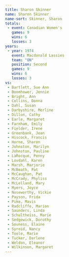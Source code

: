 ```yaml
---
title: Sharon Skinner
name: Sharon Skinner
name-sort: Skinner, Sharon
totals:
 - event: Canadian Women's
   games: 9
   wins: 6
   losses: 3
years:
 - year: 1974
   event: Macdonald Lassies
   team: "ON"
   position: Second
   games: 9
   wins: 6
   losses: 3
vs:
 - Bartlett, Sue Ann
 - Boomhower, Jennie
 - Bright, Ann
 - Collins, Donna
 - Dahl, Susan
 - Darbyshire, Merline
 - Dillon, Cathy
 - Earle, Margaret
 - Farnham, Emily
 - Fielder, Irene
 - Greenbank, Jean
 - Hiscock, Francis
 - Horne, Sharon
 - Johnston, Marilyn
 - Johnston, Pauline
 - LaRocque, Penny
 - Lovdahl, Karen
 - Marsh, Marjorie
 - McBeath, Pat
 - McCaughan, Pat
 - McCrady, Phyliss
 - McLelland, Mary
 - Myers, Joyce
 - Noseworthy, Vickie
 - Payson, Frida
 - Pike, Mavis
 - Radcliffe, Marion
 - Saunders, Linda
 - Schultheiss, Marie
 - Sedgewick, Dorothy
 - Souness, Elaine
 - Syroid, Nancy
 - Toole, Marie
 - Tucker, Darlene
 - Weldon, Eleanor
 - Wilkinson, Margaret
---
```

